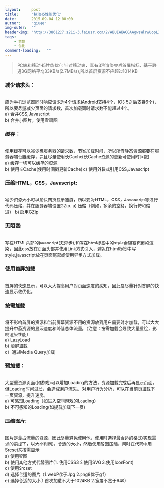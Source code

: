 ```yaml
---
layout:     post
title:      "移动H5性能优化"
date:       2015-09-04 12:00:00
author:     "qiuge"
img-outer:  ""
header-img: "http://3861227.s21i-3.faiusr.com/2/ABUIABACGAAgwsWlrwUopL3V6wYwgA84uAg.jpg"
tags:
    - 前端
    - 优化
comment-loading:   ""
---
```


<blockquote>
  PC端和移动H5性能优化
  针对移动端，素有3秒渲染完成首屏指标，基于联通3G网络平均33KB/s(2.7MB/s),所以首屏资源不应超过1014KB
</blockquote>
<p>
<h3>减少请求头：</h3><br/>
应为手机浏览器同时响应请求为4个请求(Android支持4个，IOS 5之后支持6个)，所以要尽量减少页面的请求数，首次加载同时请求数不能超过4个。<br/>
a) 合并CSS,Javascript<br/>
b) 合并小图片，使用雪碧图
</p>
<p>
<h3>缓存：</h3><br/>
使用缓存可以减少想服务器的请求数，节省加载时间，所以所有静态资源都要在服务器端设置缓存，并且尽量使用长Cache(长Cache资源的更新可使用时间戳)<br/>
a) 缓存一切可以缓存的资源<br/>
b) 使用长Cache(使用时间戳更新Cache)
c) 使用外联式引用CSS,Javascript
</p>
<p>
<h3>压缩HTML，CSS，Javascript:</h3><br/>
减少资源大小可以加快网页显示速度，所以要对HTML，CSS，Javascript等进行代码压缩，并在服务器端设置GZip.
a) 压缩（例如，多余的空格，换行符和缩进）
b) 启用GZip
</p>
<p>
<h3>无阻塞:</h3><br/>
写在HTML头部的javascript(无异步),和写在html标签中的style会阻塞页面的渲染，因此css放在页面头部并使用Link方式引入，避免在html标签中写style,javascript放在页面尾部或使用异步方式加载。<br/>
<h3>使用首屏加载</h3><br/>
首屏的快速显示，可以大大提高用户对页面速度的感知，因此应尽量针对首屏的快速显示做优化。<br/>
<h3>按需加载</h3><br/>
将不影响首屏的资源和当前屏幕资源不用的资源放到用户需要时才加载，可以大大提升中药资源的显示速度和降低总体流量。（注意：按需加载会导致大量重绘，影响渲染性能）<br/>
a) LazyLoad<br/>
b) 滚屏加载<br/>
c）通过Media Query加载
</p>
<p>
<h3>预加载：</h3><br/>
大型重资源页面(如游戏)可以增加Loading的方法，资源加载完成后再显示页面。但Loading时间过长，会造成用户流失。
对用户行为分析，可以在当前页加载下一页资源，提升速度。<br/>
a) 可感知Loading（如进入空间游戏的Loading）<br/>
b) 不可感知的Loading(如提前加载下一页)
</p>
<p>
<h3>压缩图片:</h3><br/>
图片是最占流量的资源，因此尽量避免使用他，使用时选择最合适的格式(实现需求的前提下，以大小判断)，合适的大小，然后使用智图压缩，同时在代码中用Srcset来按需显示<br/>
a) 使用智图<br/>
b) 使用其他方式代替图片(1. 使用CSS3 2.使用SVG 3.使用IconFont)<br/>
c) 使用Srcset<br/>
d) 选择合适的图片（1.webP优于Jpg 2.png8优于gif）<br/>
e) 选择合适的大小(1.首次加载不大于1024KB 2.宽度不宽于640)<br/>
</p>